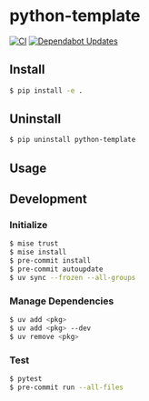 # python-template

[![CI](https://github.com/todassy3/python-template/actions/workflows/ci.yml/badge.svg)](https://github.com/todassy3/python-template/actions/workflows/ci.yml)
[![Dependabot Updates](https://github.com/todassy3/python-template/actions/workflows/dependabot/dependabot-updates/badge.svg)](https://github.com/todassy3/python-template/actions/workflows/dependabot/dependabot-updates)

## Install

```sh
$ pip install -e .
```

## Uninstall

```sh
$ pip uninstall python-template
```

## Usage

## Development

### Initialize

```sh
$ mise trust
$ mise install
$ pre-commit install
$ pre-commit autoupdate
$ uv sync --frozen --all-groups
```

### Manage Dependencies

```sh
$ uv add <pkg>
$ uv add <pkg> --dev
$ uv remove <pkg>
```

### Test

```sh
$ pytest
$ pre-commit run --all-files
```
